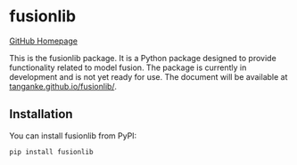 # fusionlib

[GitHub Homepage](https://github.com/tanganke/fusionlib)

This is the fusionlib package. It is a Python package designed to provide functionality related to model fusion.
The package is currently in development and is not yet ready for use.
The document will be available at [tanganke.github.io/fusionlib/](https://tanganke.github.io/fusionlib/).

## Installation

You can install fusionlib from PyPI:

```bash
pip install fusionlib
```

